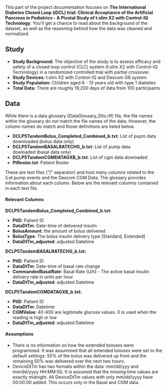 This part of the project documentation focuses on 
**The International Diabetes Closed Loop (iDCL) trial: Clinical Acceptance of the Artificial Pancreas in Pediatrics - A Pivotal Study of t:slim X2 with Control-IQ Technology**. You'll get a chance to read about the background of the dataset,
as well as the reasoning behind how the data was cleaned and normalized.
## Study
- **Study Background:** The objective of the study is to assess efficacy and safety of a closed loop control (CLC) system (t:slim X2 with Control-IQ Technology) in a randomized controlled trial with partial crossover.
- **Study Devices:** t:slim X2 with Control-IQ and Dexcom G6 system
- **Study Population:** Children aged 6 - 13 years old with type 1 diabetes
- **Total Data:** There are roughly 19,200 days of data from 100 participants

## Data
While there is a data glossary (DataGlossary_Dits.rtf) file, the file names within the glossary do not match the file names of the data. However, the column names do match and those definitions are listed below.

* **DCLP5TandemBolus_Completed_Combined_b.txt**: List of pupm data downloaded (bolus data only)
* **DCLP5TandemBASALRATECHG_b.txt**: List of pump data dowloaded (basal data only)
* **DCLP5TandemCGMDATAGXB_b.txt**: List of cgm data dowloaded 
* **PtRoster.txt**: Patient Roster

These are text files ("|" separator) and host many columns related to the iLet pump events and the Dexcom CGM Data. The glossary provides information about each column. Below are the relevant columns contained in each text file.

#### Relevant Columns
**DCLP5TandemBolus_Completed_Combined_b.txt:** 

* **PtID**: Patient ID
* **DataDtTm**: Date-time of delivered insulin
* **BolusAmount**: the amount of bolus delivered
* **BolusType**: The bolus insulin delivery type [Standard, Extended]
* **DataDtTm_adjusted**: adjusted Datetime

**DCLP5TandemBASALRATECHG_b.txt:**

* **PtID**: Patient ID
* **DataDtTm**: Date-time of basal rate change
* **CommandedBasalRate**: Basal Rate (U/h) - The active basal insulin delivery rate in units per hour
* **DataDtTm_adjusted**: adjusted Datetime

**DCLP5TandemCGMDATAGXB_b.txt:**

* **PtID**: Patient ID
* **DataDtTm**: Datetime 
* **CGMValue**: 40-400 are legitimate glucose values. 0 is used when the reading is high or low
* **DataDtTm_adjusted**: adjusted Datetime


#### Assumptions
- There is no information on how the extended boluses were programmed. It was assummed that all extended boluses were set to the default settings: 50% of the bolus was delivered up front and the remaining 50% was delivered over the next two hours. 
- DeviceDtTm has two formats within the data: mm/dd/yyy and mm/dd/yyyy HH:MM:SS. It is assumed that the missing time values are exactly midnight. All DeviceDtTm values with only mm/dd/yyyy have 00:00:00 added. This occurs only in the Basal and CGM data.